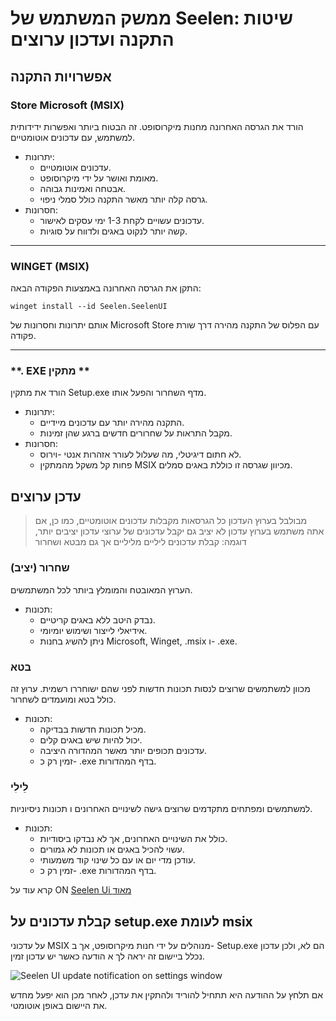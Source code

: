 # **ממשק המשתמש של Seelen: שיטות התקנה ועדכון ערוצים**

## **אפשרויות התקנה**

### **Store Microsoft (MSIX)**

הורד את הגרסה האחרונה מחנות מיקרוסופט. זה הבטוח ביותר
 ואפשרות ידידותית למשתמש, עם עדכונים אוטומטיים.

*   יתרונות:
    *   עדכונים אוטומטיים.
    *   מאומת ואושר על ידי מיקרוסופט.
    *   אבטחה ואמינות גבוהה.
    *   גרסה קלה יותר מאשר התקנה
         כולל סמלי ניפוי.
*   חסרונות:
    *   עדכונים עשויים לקחת 1-3 ימי עסקים לאישור.
    *   קשה יותר לנקוט באגים ולדווח על סוגיות.

***

### **WINGET (MSIX)**

התקן את הגרסה האחרונה באמצעות הפקודה הבאה:

```pwsh
winget install --id Seelen.SeelenUI
```

אותם יתרונות וחסרונות של Microsoft Store עם הפלוס של התקנה מהירה דרך
 שורת פקודה.

***

### \*\*. EXE מתקין \*\*

הורד את מתקין Setup.exe מדף השחרור והפעל אותו.

*   יתרונות:
    *   התקנה מהירה יותר עם עדכונים מיידיים.
    *   מקבל התראות על שחרורים חדשים ברגע שהן זמינות.
*   חסרונות:
    *   לא חתום דיגיטלי, מה שעלול לעורר אזהרות אנטי -וירוס.
    *   פחות קל משקל מהמתקין MSIX מכיוון שגרסה זו כוללת באגים
         סמלים.

## **עדכן ערוצים**

> מבולבל בערוץ העדכון כל הגרסאות מקבלות עדכונים אוטומטיים,
>  כמו כן, אם אתה משתמש בערוץ עדכון לא יציב גם יקבל עדכונים של
>  ערוצי עדכון יציבים יותר, דוגמה: קבלת עדכונים ליליים מליליים אך
>  גם מבטא ושחרור

### **שחרור (יציב)**

הערוץ המאובטח והמומלץ ביותר לכל המשתמשים.

*   תכונות:
    *   נבדק היטב ללא באגים קריטיים.
    *   אידיאלי לייצור ושימוש יומיומי.
    *   ניתן להשיג בחנות Microsoft, Winget, .msix ו- .exe.

### **בטא**

מכוון למשתמשים שרוצים לנסות תכונות חדשות לפני שהם ישוחררו רשמית.
 ערוץ זה כולל בטא ומועמדים לשחרור.

*   תכונות:
    *   מכיל תכונות חדשות בבדיקה.
    *   יכול להיות שיש באגים קלים.
    *   עדכונים תכופים יותר מאשר המהדורה היציבה.
    *   זמין רק כ- .exe בדף המהדורות.

### **לֵילִי**

למשתמשים ומפתחים מתקדמים שרוצים גישה לשינויים האחרונים ו
 תכונות ניסיוניות.

*   תכונות:
    *   כולל את השינויים האחרונים, אך לא נבדקו ביסודיות.
    *   עשוי להכיל באגים או תכונות לא גמורים.
    *   עודכן מדי יום או עם כל שינוי קוד משמעותי.
    *   זמין רק כ- .exe בדף המהדורות.

קרא עוד על ON [Seelen Ui מאוד](./nightly.md)

## **קבלת עדכונים על setup.exe לעומת msix**

על עדכוני MSIX מנוהלים על ידי חנות מיקרוסופט, אך ב- Setup.exe הם
 לא, ולכן עדכון נכלל ביישום זה יראה לך א
 הודעה כאשר יש עדכון זמין.

![Seelen UI update notification on settings window](https://github.com/Seelen-Inc/slu-blog/blob/master/blog/seelen-ui-distribution-channels/image.png?raw=true)

אם תלחץ על ההודעה היא תתחיל להוריד ולהתקין את
 עדכן, לאחר מכן הוא יפעל מחדש את היישום באופן אוטומטי.
